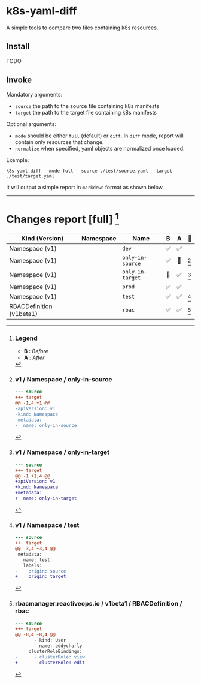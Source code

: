 # k8s-yaml-diff

A simple tools to compare two files containing k8s resources.

## Install

TODO

## Invoke

Mandatory arguments:
- `source` the path to the source file containing k8s manifests
- `target` the path to the target file containing k8s manifests

Optional arguments:
- `mode` should be either `full` (default) or `diff`. In `diff` mode, report will contain only resources that change.
- `normalize` when specified, yaml objects are normalized once loaded.

Exemple:

```shell
k8s-yaml-diff --mode full --source ./test/source.yaml --target ./test/target.yaml
```

It will output a simple report in `markdown` format as shown below.

---

# Changes report [full] [^legend]

| Kind (Version) | Namespace | Name | B | A | :eyes: |
|---|---|---|:-:|:-:|---|
| Namespace (v1) |  | `dev` | :white_check_mark: | :white_check_mark: |  |
| Namespace (v1) |  | `only-in-source` | :white_check_mark: | :red_circle: | [^v1--namespace--only-in-source] |
| Namespace (v1) |  | `only-in-target` | :red_circle: | :white_check_mark: | [^v1--namespace--only-in-target] |
| Namespace (v1) |  | `prod` | :white_check_mark: | :white_check_mark: |  |
| Namespace (v1) |  | `test` | :white_check_mark: | :white_check_mark: | [^v1--namespace--test] |
| RBACDefinition (v1beta1) |  | `rbac` | :white_check_mark: | :white_check_mark: | [^rbacmanagerreactiveopsio--v1beta1--rbacdefinition--rbac] |

[^legend]:
    ### Legend
    - **B :** *Before*
    - **A :** *After*
[^v1--namespace--only-in-source]:
    ### v1 / Namespace / only-in-source
    ```diff
    --- source
    +++ target
    @@ -1,4 +1 @@
    -apiVersion: v1
    -kind: Namespace
    -metadata:
    -  name: only-in-source
    ```
[^v1--namespace--only-in-target]:
    ### v1 / Namespace / only-in-target
    ```diff
    --- source
    +++ target
    @@ -1 +1,4 @@
    +apiVersion: v1
    +kind: Namespace
    +metadata:
    +  name: only-in-target
    ```
[^v1--namespace--test]:
    ### v1 / Namespace / test
    ```diff
    --- source
    +++ target
    @@ -3,4 +3,4 @@
     metadata:
       name: test
       labels:
    -    origin: source
    +    origin: target
    ```
[^rbacmanagerreactiveopsio--v1beta1--rbacdefinition--rbac]:
    ### rbacmanager.reactiveops.io / v1beta1 / RBACDefinition / rbac
    ```diff
    --- source
    +++ target
    @@ -8,4 +8,4 @@
           - kind: User
             name: eddycharly
         clusterRoleBindings:
    -      - clusterRole: view
    +      - clusterRole: edit
    ```
